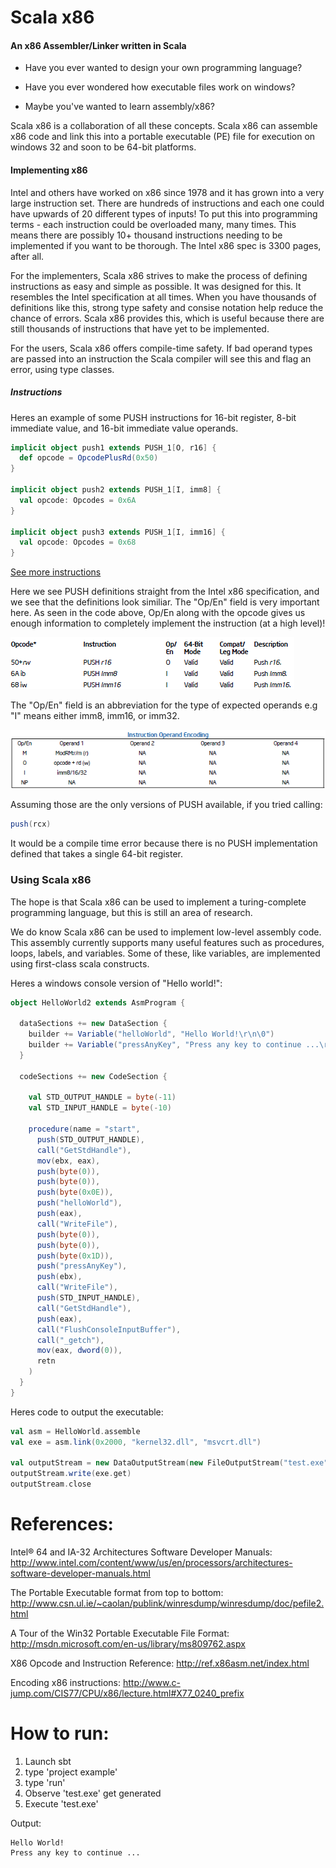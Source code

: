 Scala x86
========
#### An x86 Assembler/Linker written in Scala

* Have you ever wanted to design your own programming language?

* Have you ever wondered how executable files work on windows?

* Maybe you've wanted to learn assembly/x86?

Scala x86 is a collaboration of all these concepts.  Scala x86 can assemble x86 code and link this into a portable executable (PE) file for execution on windows 32 and soon to be 64-bit platforms.  


#### Implementing x86

Intel and others have worked on x86 since 1978 and it has grown into a very large instruction set.  There are hundreds of instructions and each one could have upwards of 20 different types of inputs!  To put this into programming terms - each instruction could be overloaded many, many times.  This means there are possibly 10+ thousand instructions needing to be implemented if you want to be thorough.  The Intel x86 spec is 3300 pages, after all.

For the implementers, Scala x86 strives to make the process of defining instructions as easy and simple as possible.  It was designed for this.  It resembles the Intel specification at all times.  When you have thousands of definitions like this, strong type safety and consise notation help reduce the chance of errors.  Scala x86 provides this, which is useful because there are still thousands of instructions that have yet to be implemented.

For the users, Scala x86 offers compile-time safety.  If bad operand types are passed into an instruction the Scala compiler will see this and flag an error, using type classes. 

##### Instructions

Heres an example of some PUSH instructions for 16-bit register, 8-bit immediate value, and 16-bit immediate value operands.

```scala
implicit object push1 extends PUSH_1[O, r16] {
  def opcode = OpcodePlusRd(0x50)
}
  
implicit object push2 extends PUSH_1[I, imm8] {
  val opcode: Opcodes = 0x6A
}
  
implicit object push3 extends PUSH_1[I, imm16] {
  val opcode: Opcodes = 0x68
}
```

[See more instructions](/x86/src/main/scala/com/scalaAsm/x86/Instructions "More instructions")

Here we see PUSH definitions straight from the Intel x86 specification, and we see that the definitions look similiar. The "Op/En" field is very important here. As seen in the code above, Op/En along with the opcode gives us enough information to completely implement the instruction (at a high level)!

![Alt text](/example/push.png "PUSH examples")

The "Op/En" field is an abbreviation for the type of expected operands e.g "I" means either imm8, imm16, or imm32.

![Alt text](/example/pushOpEncoding.png "PUSH examples")


Assuming those are the only versions of PUSH available, if you tried calling:

```scala
push(rcx)
```

It would be a compile time error because there is no PUSH implementation defined that takes a single 64-bit register.

### Using Scala x86

The hope is that Scala x86 can be used to implement a turing-complete programming language, but this is still an area of research.

We do know Scala x86 can be used to implement low-level assembly code. This assembly currently supports many useful  features such as procedures, loops, labels, and variables.  Some of these, like variables, are implemented using first-class scala constructs.

Heres a windows console version of "Hello world!":

```scala
object HelloWorld2 extends AsmProgram {
  
  dataSections += new DataSection {
    builder += Variable("helloWorld", "Hello World!\r\n\0")
    builder += Variable("pressAnyKey", "Press any key to continue ...\r\n\0")
  }

  codeSections += new CodeSection {
    
    val STD_OUTPUT_HANDLE = byte(-11)
    val STD_INPUT_HANDLE = byte(-10)

    procedure(name = "start",
      push(STD_OUTPUT_HANDLE),
      call("GetStdHandle"),
      mov(ebx, eax),
      push(byte(0)),
      push(byte(0)),
      push(byte(0x0E)),
      push("helloWorld"),
      push(eax),
      call("WriteFile"),
      push(byte(0)),
      push(byte(0)),
      push(byte(0x1D)),
      push("pressAnyKey"),
      push(ebx),
      call("WriteFile"),
      push(STD_INPUT_HANDLE),
      call("GetStdHandle"),
      push(eax),
      call("FlushConsoleInputBuffer"),
      call("_getch"),
      mov(eax, dword(0)),
      retn
    )
  }
}
```

Heres code to output the executable:

```scala
val asm = HelloWorld.assemble
val exe = asm.link(0x2000, "kernel32.dll", "msvcrt.dll")

val outputStream = new DataOutputStream(new FileOutputStream("test.exe"));
outputStream.write(exe.get)
outputStream.close
```

References:
========

Intel® 64 and IA-32 Architectures Software Developer Manuals: http://www.intel.com/content/www/us/en/processors/architectures-software-developer-manuals.html

The Portable Executable format from top to bottom:
http://www.csn.ul.ie/~caolan/publink/winresdump/winresdump/doc/pefile2.html

A Tour of the Win32 Portable Executable File Format:
http://msdn.microsoft.com/en-us/library/ms809762.aspx

X86 Opcode and Instruction Reference:
http://ref.x86asm.net/index.html

Encoding x86 instructions:
http://www.c-jump.com/CIS77/CPU/x86/lecture.html#X77_0240_prefix

How to run:
========

1. Launch sbt
2. type 'project example'
3. type 'run'
4. Observe 'test.exe' get generated
5. Execute 'test.exe'

Output:
```
Hello World!
Press any key to continue ...
```

